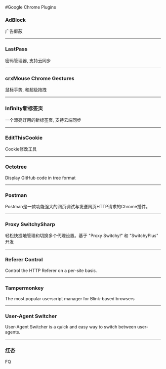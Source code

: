 #Google Chrome Plugins

### AdBlock

广告屏蔽

---

### LastPass

密码管理器, 支持云同步

---

### crxMouse Chrome Gestures

鼠标手势, 和超级拖拽

---

### Infinity新标签页

一个漂亮好用的新标签页, 支持云端同步

---

### EditThisCookie

Cookie修改工具

---

### Octotree

Display GitHub code in tree format

---

### Postman

Postman是一款功能强大的网页调试与发送网页HTTP请求的Chrome插件。

---

### Proxy SwitchySharp

轻松快捷地管理和切换多个代理设置。基于 "Proxy Switchy!" 和 "SwitchyPlus" 开发

---

### Referer Control

Control the HTTP Referer on a per-site basis.

---

### Tampermonkey

The most popular userscript manager for Blink-based browsers

---

### User-Agent Switcher

User-Agent Switcher is a quick and easy way to switch between user-agents.

---

### 红杏

FQ
